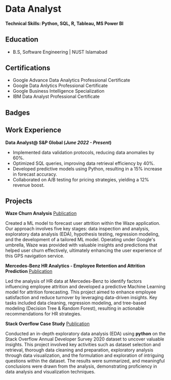 # Data Analyst

#### Technical Skills: Python, SQL, R, Tableau, MS Power BI

## Education 			        		
- B.S, Software Engineering | NUST Islamabad

## Certifications		        		
- Google Advance Data Analytics Professional Certificate
- Google Data Anlytics Professional Certificate
- Google Business Intelligence Specialization
- IBM Data Analyst Professional Certificate

## Badges
<div>
<div data-iframe-width="170" data-iframe-height="270" data-share-badge-id="e4ec2d0e-8428-484a-85f9-0d251bc19910" data-share-badge-host="https://www.credly.com"></div><script type="text/javascript" async src="//cdn.credly.com/assets/utilities/embed.js"></script>
<div data-iframe-width="170" data-iframe-height="270" data-share-badge-id="84433fe9-a4ec-4254-88ee-61a9fc89de21" data-share-badge-host="https://www.credly.com"></div><script type="text/javascript" async src="//cdn.credly.com/assets/utilities/embed.js"></script>
<div data-iframe-width="170" data-iframe-height="270" data-share-badge-id="f90f7c9e-68b2-4b03-9b8d-245096e5fe95" data-share-badge-host="https://www.credly.com"></div><script type="text/javascript" async src="//cdn.credly.com/assets/utilities/embed.js"></script>
</div>

## Work Experience
**Data Analyst@ S&P Global (_June 2022 - Present_)**
- Implemented data validation protocols, reducing data anomalies by 60%.
- Optimized SQL queries, improving data retrieval efficiency by 40%.
- Developed predictive models using Python, resulting in a 15% increase in forecast accuracy.
- Collaborated on A/B testing for pricing strategies, yielding a 12% revenue boost.

## Projects
**Waze Churn Analysis**
[Publication](https://nbviewer.org/github/WickyTheAnalyst/waze-churn-analysis/blob/main/waze-churn-analysis-stage5.ipynb)

Created a ML model to forecast user attrition within the Waze application. Our approach involves five key stages: data inspection and analysis, exploratory data analysis (EDA), hypothesis testing, regression modeling, and the development of a tailored ML model. Operating under Google's umbrella, Waze was provided with valuable insights and predictions that helped user churn effectively, ultimately enhancing the user experience of this GPS navigation service.

**Mercedes-Benz HR Analytics - Employee Retention and Attrition Prediction**
[Publication](https://nbviewer.org/github/WickyTheAnalyst/mercedes-benz-hr-analyticss/blob/main/mercedes-benz-hr-analytics.ipynb)

Led the analysis of HR data at Mercedes-Benz to identify factors influencing employee attrition and developed a predictive Machine Learning model for attrition forecasting. This project aimed to enhance employee satisfaction and reduce turnover by leveraging data-driven insights. Key tasks included data cleaning, regression modeling, and tree-based modeling (Decision Tree & Random Forest), resulting in actionable recommendations for HR strategies.

**Stack Overflow Case Study**
[Publication](https://nbviewer.org/github/WickyTheAnalyst/python-eda-stack-overflow-survey/blob/main/eda-stack-overflow-version2.ipynb)

Conducted an in-depth exploratory data analysis (EDA) using **python** on the Stack Overflow Annual Developer Survey 2020 dataset to uncover valuable insights. This project involved key activities such as dataset selection and retrieval, thorough data cleaning and preparation, exploratory analysis through data visualization, and the formulation and exploration of intriguing questions within the dataset. The results were summarized, and meaningful conclusions were drawn from the analysis, demonstrating proficiency in data analysis and visualization techniques.
